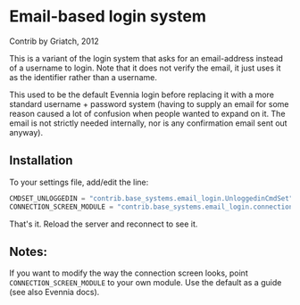 # Email-based login system

Contrib by Griatch, 2012

This is a variant of the login system that asks for an email-address
instead of a username to login. Note that it does not verify the email,
it just uses it as the identifier rather than a username.

This used to be the default Evennia login before replacing it with a
more standard username + password system (having to supply an email
for some reason caused a lot of confusion when people wanted to expand
on it. The email is not strictly needed internally, nor is any
confirmation email sent out anyway).

## Installation

To your settings file, add/edit the line:

```python
CMDSET_UNLOGGEDIN = "contrib.base_systems.email_login.UnloggedinCmdSet"
CONNECTION_SCREEN_MODULE = "contrib.base_systems.email_login.connection_screens"

```

That's it. Reload the server and reconnect to see it.

## Notes:

If you want to modify the way the connection screen looks, point
`CONNECTION_SCREEN_MODULE` to your own module. Use the default as a
guide (see also Evennia docs).
